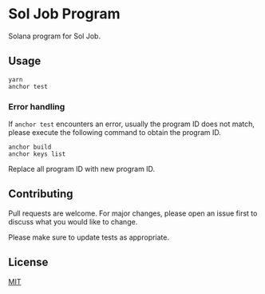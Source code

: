 # Sol Job Program

Solana program for Sol Job.

## Usage

```
yarn
anchor test
```

### Error handling

If `anchor test` encounters an error, usually the program ID does not match, please execute the following command to obtain the program ID.

```
anchor build
anchor keys list
```

Replace all program ID with new program ID.

## Contributing

Pull requests are welcome. For major changes, please open an issue first
to discuss what you would like to change.

Please make sure to update tests as appropriate.

## License

[MIT](https://choosealicense.com/licenses/mit/)
